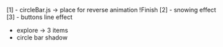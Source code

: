 [1] - circleBar.js -> place for reverse animation !Finish
[2] - snowing effect 
[3] - buttons line effect

- explore -> 3 items
- circle bar shadow